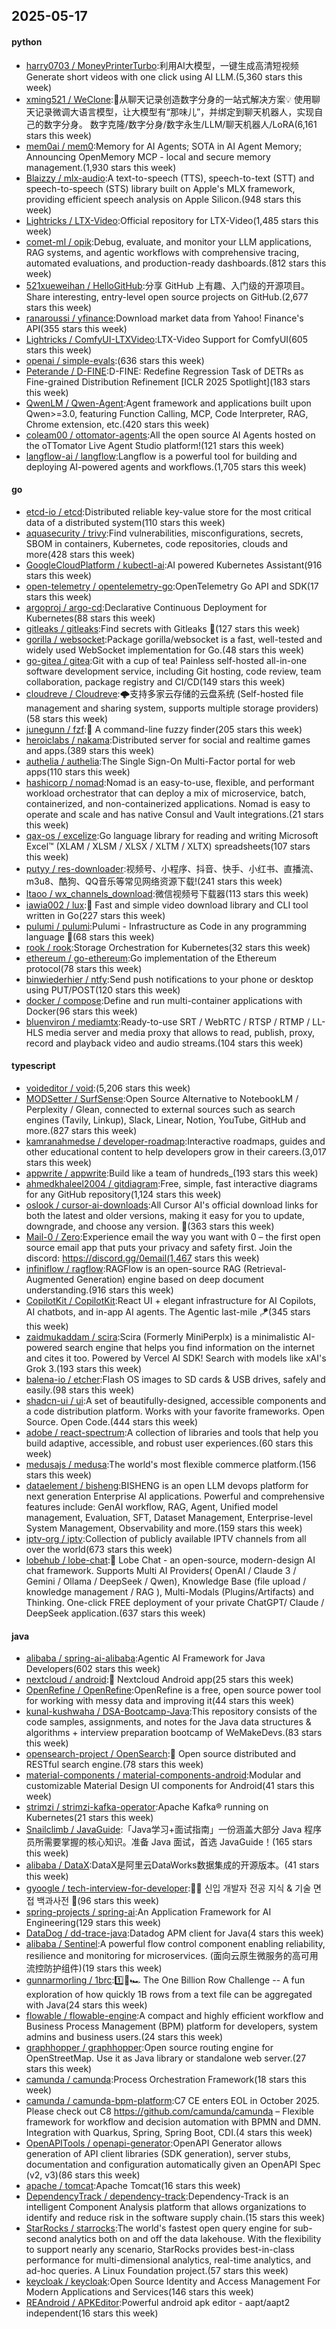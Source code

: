 ## 2025-05-17

#### python
* [harry0703 / MoneyPrinterTurbo](https://github.com/harry0703/MoneyPrinterTurbo):利用AI大模型，一键生成高清短视频 Generate short videos with one click using AI LLM.(5,360 stars this week)
* [xming521 / WeClone](https://github.com/xming521/WeClone):🚀从聊天记录创造数字分身的一站式解决方案💡 使用聊天记录微调大语言模型，让大模型有“那味儿”，并绑定到聊天机器人，实现自己的数字分身。 数字克隆/数字分身/数字永生/LLM/聊天机器人/LoRA(6,161 stars this week)
* [mem0ai / mem0](https://github.com/mem0ai/mem0):Memory for AI Agents; SOTA in AI Agent Memory; Announcing OpenMemory MCP - local and secure memory management.(1,930 stars this week)
* [Blaizzy / mlx-audio](https://github.com/Blaizzy/mlx-audio):A text-to-speech (TTS), speech-to-text (STT) and speech-to-speech (STS) library built on Apple's MLX framework, providing efficient speech analysis on Apple Silicon.(948 stars this week)
* [Lightricks / LTX-Video](https://github.com/Lightricks/LTX-Video):Official repository for LTX-Video(1,485 stars this week)
* [comet-ml / opik](https://github.com/comet-ml/opik):Debug, evaluate, and monitor your LLM applications, RAG systems, and agentic workflows with comprehensive tracing, automated evaluations, and production-ready dashboards.(812 stars this week)
* [521xueweihan / HelloGitHub](https://github.com/521xueweihan/HelloGitHub):分享 GitHub 上有趣、入门级的开源项目。Share interesting, entry-level open source projects on GitHub.(2,677 stars this week)
* [ranaroussi / yfinance](https://github.com/ranaroussi/yfinance):Download market data from Yahoo! Finance's API(355 stars this week)
* [Lightricks / ComfyUI-LTXVideo](https://github.com/Lightricks/ComfyUI-LTXVideo):LTX-Video Support for ComfyUI(605 stars this week)
* [openai / simple-evals](https://github.com/openai/simple-evals):(636 stars this week)
* [Peterande / D-FINE](https://github.com/Peterande/D-FINE):D-FINE: Redefine Regression Task of DETRs as Fine-grained Distribution Refinement [ICLR 2025 Spotlight](183 stars this week)
* [QwenLM / Qwen-Agent](https://github.com/QwenLM/Qwen-Agent):Agent framework and applications built upon Qwen>=3.0, featuring Function Calling, MCP, Code Interpreter, RAG, Chrome extension, etc.(420 stars this week)
* [coleam00 / ottomator-agents](https://github.com/coleam00/ottomator-agents):All the open source AI Agents hosted on the oTTomator Live Agent Studio platform!(121 stars this week)
* [langflow-ai / langflow](https://github.com/langflow-ai/langflow):Langflow is a powerful tool for building and deploying AI-powered agents and workflows.(1,705 stars this week)

#### go
* [etcd-io / etcd](https://github.com/etcd-io/etcd):Distributed reliable key-value store for the most critical data of a distributed system(110 stars this week)
* [aquasecurity / trivy](https://github.com/aquasecurity/trivy):Find vulnerabilities, misconfigurations, secrets, SBOM in containers, Kubernetes, code repositories, clouds and more(428 stars this week)
* [GoogleCloudPlatform / kubectl-ai](https://github.com/GoogleCloudPlatform/kubectl-ai):AI powered Kubernetes Assistant(916 stars this week)
* [open-telemetry / opentelemetry-go](https://github.com/open-telemetry/opentelemetry-go):OpenTelemetry Go API and SDK(17 stars this week)
* [argoproj / argo-cd](https://github.com/argoproj/argo-cd):Declarative Continuous Deployment for Kubernetes(88 stars this week)
* [gitleaks / gitleaks](https://github.com/gitleaks/gitleaks):Find secrets with Gitleaks 🔑(127 stars this week)
* [gorilla / websocket](https://github.com/gorilla/websocket):Package gorilla/websocket is a fast, well-tested and widely used WebSocket implementation for Go.(48 stars this week)
* [go-gitea / gitea](https://github.com/go-gitea/gitea):Git with a cup of tea! Painless self-hosted all-in-one software development service, including Git hosting, code review, team collaboration, package registry and CI/CD(149 stars this week)
* [cloudreve / Cloudreve](https://github.com/cloudreve/Cloudreve):🌩支持多家云存储的云盘系统 (Self-hosted file management and sharing system, supports multiple storage providers)(58 stars this week)
* [junegunn / fzf](https://github.com/junegunn/fzf):🌸 A command-line fuzzy finder(205 stars this week)
* [heroiclabs / nakama](https://github.com/heroiclabs/nakama):Distributed server for social and realtime games and apps.(389 stars this week)
* [authelia / authelia](https://github.com/authelia/authelia):The Single Sign-On Multi-Factor portal for web apps(110 stars this week)
* [hashicorp / nomad](https://github.com/hashicorp/nomad):Nomad is an easy-to-use, flexible, and performant workload orchestrator that can deploy a mix of microservice, batch, containerized, and non-containerized applications. Nomad is easy to operate and scale and has native Consul and Vault integrations.(21 stars this week)
* [qax-os / excelize](https://github.com/qax-os/excelize):Go language library for reading and writing Microsoft Excel™ (XLAM / XLSM / XLSX / XLTM / XLTX) spreadsheets(107 stars this week)
* [putyy / res-downloader](https://github.com/putyy/res-downloader):视频号、小程序、抖音、快手、小红书、直播流、m3u8、酷狗、QQ音乐等常见网络资源下载!(241 stars this week)
* [ltaoo / wx_channels_download](https://github.com/ltaoo/wx_channels_download):微信视频号下载器(113 stars this week)
* [iawia002 / lux](https://github.com/iawia002/lux):👾 Fast and simple video download library and CLI tool written in Go(227 stars this week)
* [pulumi / pulumi](https://github.com/pulumi/pulumi):Pulumi - Infrastructure as Code in any programming language 🚀(68 stars this week)
* [rook / rook](https://github.com/rook/rook):Storage Orchestration for Kubernetes(32 stars this week)
* [ethereum / go-ethereum](https://github.com/ethereum/go-ethereum):Go implementation of the Ethereum protocol(78 stars this week)
* [binwiederhier / ntfy](https://github.com/binwiederhier/ntfy):Send push notifications to your phone or desktop using PUT/POST(120 stars this week)
* [docker / compose](https://github.com/docker/compose):Define and run multi-container applications with Docker(96 stars this week)
* [bluenviron / mediamtx](https://github.com/bluenviron/mediamtx):Ready-to-use SRT / WebRTC / RTSP / RTMP / LL-HLS media server and media proxy that allows to read, publish, proxy, record and playback video and audio streams.(104 stars this week)

#### typescript
* [voideditor / void](https://github.com/voideditor/void):(5,206 stars this week)
* [MODSetter / SurfSense](https://github.com/MODSetter/SurfSense):Open Source Alternative to NotebookLM / Perplexity / Glean, connected to external sources such as search engines (Tavily, Linkup), Slack, Linear, Notion, YouTube, GitHub and more.(827 stars this week)
* [kamranahmedse / developer-roadmap](https://github.com/kamranahmedse/developer-roadmap):Interactive roadmaps, guides and other educational content to help developers grow in their careers.(3,017 stars this week)
* [appwrite / appwrite](https://github.com/appwrite/appwrite):Build like a team of hundreds_(193 stars this week)
* [ahmedkhaleel2004 / gitdiagram](https://github.com/ahmedkhaleel2004/gitdiagram):Free, simple, fast interactive diagrams for any GitHub repository(1,124 stars this week)
* [oslook / cursor-ai-downloads](https://github.com/oslook/cursor-ai-downloads):All Cursor AI's official download links for both the latest and older versions, making it easy for you to update, downgrade, and choose any version. 🚀(363 stars this week)
* [Mail-0 / Zero](https://github.com/Mail-0/Zero):Experience email the way you want with 0 – the first open source email app that puts your privacy and safety first. Join the discord: https://discord.gg/0email(1,467 stars this week)
* [infiniflow / ragflow](https://github.com/infiniflow/ragflow):RAGFlow is an open-source RAG (Retrieval-Augmented Generation) engine based on deep document understanding.(916 stars this week)
* [CopilotKit / CopilotKit](https://github.com/CopilotKit/CopilotKit):React UI + elegant infrastructure for AI Copilots, AI chatbots, and in-app AI agents. The Agentic last-mile 🪁(345 stars this week)
* [zaidmukaddam / scira](https://github.com/zaidmukaddam/scira):Scira (Formerly MiniPerplx) is a minimalistic AI-powered search engine that helps you find information on the internet and cites it too. Powered by Vercel AI SDK! Search with models like xAI's Grok 3.(193 stars this week)
* [balena-io / etcher](https://github.com/balena-io/etcher):Flash OS images to SD cards & USB drives, safely and easily.(98 stars this week)
* [shadcn-ui / ui](https://github.com/shadcn-ui/ui):A set of beautifully-designed, accessible components and a code distribution platform. Works with your favorite frameworks. Open Source. Open Code.(444 stars this week)
* [adobe / react-spectrum](https://github.com/adobe/react-spectrum):A collection of libraries and tools that help you build adaptive, accessible, and robust user experiences.(60 stars this week)
* [medusajs / medusa](https://github.com/medusajs/medusa):The world's most flexible commerce platform.(156 stars this week)
* [dataelement / bisheng](https://github.com/dataelement/bisheng):BISHENG is an open LLM devops platform for next generation Enterprise AI applications. Powerful and comprehensive features include: GenAI workflow, RAG, Agent, Unified model management, Evaluation, SFT, Dataset Management, Enterprise-level System Management, Observability and more.(159 stars this week)
* [iptv-org / iptv](https://github.com/iptv-org/iptv):Collection of publicly available IPTV channels from all over the world(673 stars this week)
* [lobehub / lobe-chat](https://github.com/lobehub/lobe-chat):🤯 Lobe Chat - an open-source, modern-design AI chat framework. Supports Multi AI Providers( OpenAI / Claude 3 / Gemini / Ollama / DeepSeek / Qwen), Knowledge Base (file upload / knowledge management / RAG ), Multi-Modals (Plugins/Artifacts) and Thinking. One-click FREE deployment of your private ChatGPT/ Claude / DeepSeek application.(637 stars this week)

#### java
* [alibaba / spring-ai-alibaba](https://github.com/alibaba/spring-ai-alibaba):Agentic AI Framework for Java Developers(602 stars this week)
* [nextcloud / android](https://github.com/nextcloud/android):📱 Nextcloud Android app(25 stars this week)
* [OpenRefine / OpenRefine](https://github.com/OpenRefine/OpenRefine):OpenRefine is a free, open source power tool for working with messy data and improving it(44 stars this week)
* [kunal-kushwaha / DSA-Bootcamp-Java](https://github.com/kunal-kushwaha/DSA-Bootcamp-Java):This repository consists of the code samples, assignments, and notes for the Java data structures & algorithms + interview preparation bootcamp of WeMakeDevs.(83 stars this week)
* [opensearch-project / OpenSearch](https://github.com/opensearch-project/OpenSearch):🔎 Open source distributed and RESTful search engine.(78 stars this week)
* [material-components / material-components-android](https://github.com/material-components/material-components-android):Modular and customizable Material Design UI components for Android(41 stars this week)
* [strimzi / strimzi-kafka-operator](https://github.com/strimzi/strimzi-kafka-operator):Apache Kafka® running on Kubernetes(21 stars this week)
* [Snailclimb / JavaGuide](https://github.com/Snailclimb/JavaGuide):「Java学习+面试指南」一份涵盖大部分 Java 程序员所需要掌握的核心知识。准备 Java 面试，首选 JavaGuide！(165 stars this week)
* [alibaba / DataX](https://github.com/alibaba/DataX):DataX是阿里云DataWorks数据集成的开源版本。(41 stars this week)
* [gyoogle / tech-interview-for-developer](https://github.com/gyoogle/tech-interview-for-developer):👶🏻 신입 개발자 전공 지식 & 기술 면접 백과사전 📖(96 stars this week)
* [spring-projects / spring-ai](https://github.com/spring-projects/spring-ai):An Application Framework for AI Engineering(129 stars this week)
* [DataDog / dd-trace-java](https://github.com/DataDog/dd-trace-java):Datadog APM client for Java(4 stars this week)
* [alibaba / Sentinel](https://github.com/alibaba/Sentinel):A powerful flow control component enabling reliability, resilience and monitoring for microservices. (面向云原生微服务的高可用流控防护组件)(19 stars this week)
* [gunnarmorling / 1brc](https://github.com/gunnarmorling/1brc):1️⃣🐝🏎️ The One Billion Row Challenge -- A fun exploration of how quickly 1B rows from a text file can be aggregated with Java(24 stars this week)
* [flowable / flowable-engine](https://github.com/flowable/flowable-engine):A compact and highly efficient workflow and Business Process Management (BPM) platform for developers, system admins and business users.(24 stars this week)
* [graphhopper / graphhopper](https://github.com/graphhopper/graphhopper):Open source routing engine for OpenStreetMap. Use it as Java library or standalone web server.(27 stars this week)
* [camunda / camunda](https://github.com/camunda/camunda):Process Orchestration Framework(18 stars this week)
* [camunda / camunda-bpm-platform](https://github.com/camunda/camunda-bpm-platform):C7 CE enters EOL in October 2025. Please check out C8 https://github.com/camunda/camunda – Flexible framework for workflow and decision automation with BPMN and DMN. Integration with Quarkus, Spring, Spring Boot, CDI.(4 stars this week)
* [OpenAPITools / openapi-generator](https://github.com/OpenAPITools/openapi-generator):OpenAPI Generator allows generation of API client libraries (SDK generation), server stubs, documentation and configuration automatically given an OpenAPI Spec (v2, v3)(86 stars this week)
* [apache / tomcat](https://github.com/apache/tomcat):Apache Tomcat(16 stars this week)
* [DependencyTrack / dependency-track](https://github.com/DependencyTrack/dependency-track):Dependency-Track is an intelligent Component Analysis platform that allows organizations to identify and reduce risk in the software supply chain.(15 stars this week)
* [StarRocks / starrocks](https://github.com/StarRocks/starrocks):The world's fastest open query engine for sub-second analytics both on and off the data lakehouse. With the flexibility to support nearly any scenario, StarRocks provides best-in-class performance for multi-dimensional analytics, real-time analytics, and ad-hoc queries. A Linux Foundation project.(57 stars this week)
* [keycloak / keycloak](https://github.com/keycloak/keycloak):Open Source Identity and Access Management For Modern Applications and Services(146 stars this week)
* [REAndroid / APKEditor](https://github.com/REAndroid/APKEditor):Powerful android apk editor - aapt/aapt2 independent(16 stars this week)
